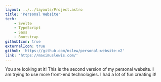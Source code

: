 ```yaml
---
layout: ../../layouts/Project.astro
title: 'Personal Website' 
tech: 
    - Svelte
    - TypeScript
    - Sass
    - Bootstrap
githubIcon: true
externalIcon: true
github: 'https://github.com/mslew/personal-website-v2'
link: 'https://maximuslewis.com/'
---
```

You are looking at it! This is the second version of my personal website. I am trying to use more front-end technologies. I had a lot of fun creating it!  
